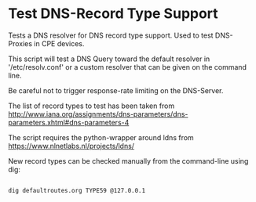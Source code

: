 Test DNS-Record Type Support
============================

Tests a DNS resolver for DNS record type support. Used to test DNS-Proxies in CPE devices.

This script will test a DNS Query toward the default resolver in
'/etc/resolv.conf' or a custom resolver that can be given on the
command line.

Be careful not to trigger response-rate limiting on the DNS-Server.

The list of record types to test has been taken from 
http://www.iana.org/assignments/dns-parameters/dns-parameters.xhtml#dns-parameters-4

The script requires the python-wrapper around ldns from https://www.nlnetlabs.nl/projects/ldns/

New record types can be checked manually from the command-line using dig:

<code>
dig defaultroutes.org TYPE59 @127.0.0.1
</code>